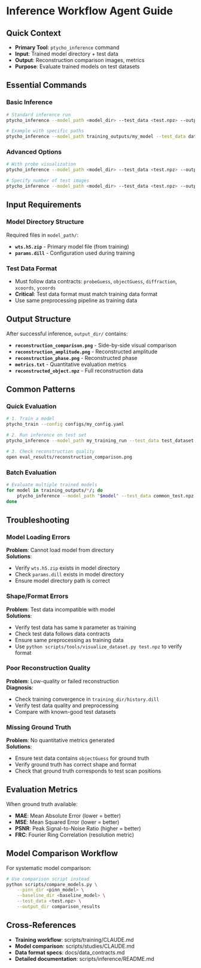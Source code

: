 # Inference Workflow Agent Guide

## Quick Context
- **Primary Tool**: `ptycho_inference` command
- **Input**: Trained model directory + test data
- **Output**: Reconstruction comparison images, metrics
- **Purpose**: Evaluate trained models on test datasets

## Essential Commands

### Basic Inference
```bash
# Standard inference run
ptycho_inference --model_path <model_dir> --test_data <test.npz> --output_dir <output>

# Example with specific paths
ptycho_inference --model_path training_outputs/my_model --test_data datasets/fly/test.npz --output_dir inference_results
```

### Advanced Options
```bash
# With probe visualization
ptycho_inference --model_path <model_dir> --test_data <test.npz> --output_dir <output> --visualize_probe

# Specify number of test images
ptycho_inference --model_path <model_dir> --test_data <test.npz> --output_dir <output> --n_test_images 100
```

## Input Requirements

### Model Directory Structure
Required files in `model_path/`:
- **`wts.h5.zip`** - Primary model file (from training)
- **`params.dill`** - Configuration used during training

### Test Data Format
- Must follow data contracts: `probeGuess`, `objectGuess`, `diffraction`, `xcoords`, `ycoords`
- **Critical**: Test data format must match training data format
- Use same preprocessing pipeline as training data

## Output Structure

After successful inference, `output_dir/` contains:
- **`reconstruction_comparison.png`** - Side-by-side visual comparison
- **`reconstruction_amplitude.png`** - Reconstructed amplitude
- **`reconstruction_phase.png`** - Reconstructed phase  
- **`metrics.txt`** - Quantitative evaluation metrics
- **`reconstructed_object.npz`** - Full reconstruction data

## Common Patterns

### Quick Evaluation
```bash
# 1. Train a model
ptycho_train --config configs/my_config.yaml

# 2. Run inference on test set
ptycho_inference --model_path my_training_run --test_data test_dataset.npz --output_dir eval_results

# 3. Check reconstruction quality
open eval_results/reconstruction_comparison.png
```

### Batch Evaluation
```bash
# Evaluate multiple trained models
for model in training_outputs/*/; do
    ptycho_inference --model_path "$model" --test_data common_test.npz --output_dir "eval_$(basename $model)"
done
```

## Troubleshooting

### Model Loading Errors
**Problem**: Cannot load model from directory  
**Solutions**:
- Verify `wts.h5.zip` exists in model directory
- Check `params.dill` exists in model directory
- Ensure model directory path is correct

### Shape/Format Errors
**Problem**: Test data incompatible with model  
**Solutions**:
- Verify test data has same `N` parameter as training
- Check test data follows data contracts
- Ensure same preprocessing as training data
- Use `python scripts/tools/visualize_dataset.py test.npz` to verify format

### Poor Reconstruction Quality
**Problem**: Low-quality or failed reconstruction  
**Diagnosis**:
- Check training convergence in `training_dir/history.dill`
- Verify test data quality and preprocessing
- Compare with known-good test datasets

### Missing Ground Truth
**Problem**: No quantitative metrics generated  
**Solutions**:
- Ensure test data contains `objectGuess` for ground truth
- Verify ground truth has correct shape and format
- Check that ground truth corresponds to test scan positions

## Evaluation Metrics

When ground truth available:
- **MAE**: Mean Absolute Error (lower = better)
- **MSE**: Mean Squared Error (lower = better)  
- **PSNR**: Peak Signal-to-Noise Ratio (higher = better)
- **FRC**: Fourier Ring Correlation (resolution metric)

## Model Comparison Workflow

For systematic model comparison:
```bash
# Use comparison script instead
python scripts/compare_models.py \
    --pinn_dir <pinn_model> \
    --baseline_dir <baseline_model> \
    --test_data <test.npz> \
    --output_dir comparison_results
```

## Cross-References

- **Training workflow**: <doc-ref type="workflow-guide">scripts/training/CLAUDE.md</doc-ref>
- **Model comparison**: <doc-ref type="workflow-guide">scripts/studies/CLAUDE.md</doc-ref>
- **Data format specs**: <doc-ref type="contract">docs/data_contracts.md</doc-ref>
- **Detailed documentation**: <doc-ref type="workflow-guide">scripts/inference/README.md</doc-ref>